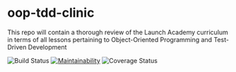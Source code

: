 # oop-tdd-clinic

This repo will contain a thorough review of the Launch Academy curriculum in terms of all lessons pertaining to Object-Oriented Programming and Test-Driven Development

![Build Status](https://codeship.com/projects/495f8a30-957a-0135-d3a5-76c7e774f4cb/status?branch=master)
[![Maintainability](https://api.codeclimate.com/v1/badges/69d6ab150a02e4196f10/maintainability)](https://codeclimate.com/github/mikesilb/oop-tdd-clinic/maintainability)
![Coverage Status](https://coveralls.io/repos/mikesilb/oop-tdd-clinic/badge.svg?branch=master)
